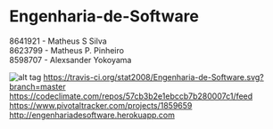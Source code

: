 # Engenharia-de-Software
8641921 - Matheus S Silva  
8623799 - Matheus P. Pinheiro  
8598707 - Alexsander Yokoyama  


![alt tag](https://travis-ci.org/stat2008/Engenharia-de-Software.svg?branch=master)
https://travis-ci.org/stat2008/Engenharia-de-Software.svg?branch=master
https://codeclimate.com/repos/57cb3b2e1ebccb7b280007c1/feed  
https://www.pivotaltracker.com/projects/1859659  
http://engenhariadesoftware.herokuapp.com  
